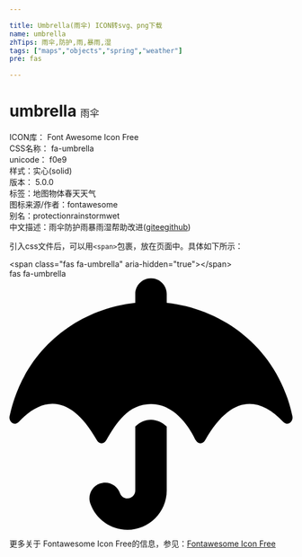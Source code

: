 ```yaml
---

title: Umbrella(雨伞) ICON转svg、png下载
name: umbrella
zhTips: 雨伞,防护,雨,暴雨,湿
tags: ["maps","objects","spring","weather"]
pre: fas

---
```


# umbrella  <small style="font-size: 60%;font-weight: 100">雨伞</small>


<div class="detail-page">
<p>
<span>
ICON库：
<span class="badge-secondary badge">Font Awesome Icon Free</span> 
</span>
<br/>
<span>
CSS名称：
<span class="badge-secondary badge">fa-umbrella</span> 
</span>
<br/>
<span>
unicode：
<span class="badge-secondary badge">f0e9</span> 
<copy-btn content='f0e9' btn-title=""></copy-btn>
<copy-btn :content='String.fromCodePoint(parseInt("f0e9", 16))' btn-title="复制U"></copy-btn>
</span><br/><span>样式：<span class="badge-light badge">实心(solid)</span></span>
<br/>
<span>
版本：
<span class="badge-secondary badge">5.0.0</span> 
</span><br/><span>标签：<span class="badge-light badge"><router-link to="/tags/maps.html">地图</router-link></span><span class="badge-light badge"><router-link to="/tags/objects.html">物体</router-link></span><span class="badge-light badge"><router-link to="/tags/spring.html">春天</router-link></span><span class="badge-light badge"><router-link to="/tags/weather.html">天气</router-link></span></span>
<br/>
<span>图标来源/作者：<span class="badge-light badge">fontawesome</span></span> 
<br/>
<span>别名：<span class="badge-light badge">protection</span><span class="badge-light badge">rain</span><span class="badge-light badge">storm</span><span class="badge-light badge">wet</span></span><br/><span class="zh-detail">中文描述：<span class="badge-primary badge">雨伞</span><span class="badge-primary badge">防护</span><span class="badge-primary badge">雨</span><span class="badge-primary badge">暴雨</span><span class="badge-primary badge">湿</span><span class="help-link"><span>帮助改进</span>(<a href="https://gitee.com/liuwave/icon-helper/edit/master/json/fontawesome/solid/umbrella.json" target="_blank" rel="noopener noreferrer">gitee</a><a href="https://github.com/liuwave/icon-helper/edit/master/json/fontawesome/solid/umbrella.json" target="_blank" rel="noopener noreferrer">github</a></span>)</span><br/>
</p>
</div>
<div class="alert alert-dark">
  <i class="fas fa-umbrella fa-xs"></i>
  <i class="fas fa-umbrella fa-sm"></i>
  <i class="fas fa-umbrella fa-lg"></i>
  <i class="fas fa-umbrella fa-2x"></i>
  <i class="fas fa-umbrella fa-3x"></i>
  <i class="fas fa-umbrella fa-5x"></i>
  <i class="fas fa-umbrella fa-7x"></i>
</div>
<div>
  <p>引入css文件后，可以用<code>&lt;span&gt;</code>包裹，放在页面中。具体如下所示：    
  </p>
  <div class="alert alert-primary" style="font-size: 14px">
    &lt;span class="fas fa-umbrella" aria-hidden="true"&gt;&lt;/span&gt;
    <copy-btn content='<span class="fas fa-umbrella" aria-hidden="true"></span>'></copy-btn>
  </div>
  <div class="alert alert-secondary">
    <i class="fas fa-umbrella"
    style="font-size: 24px"
    aria-hidden="true"></i> fas fa-umbrella
    <copy-btn content="fas fa-umbrella" btn-title="复制图标名称"></copy-btn>
  </div>
</div>
<div id="svg" class="svg-wrap">
<svg xmlns="http://www.w3.org/2000/svg" viewBox="0 0 576 512"><path d="M575.7 280.8C547.1 144.5 437.3 62.6 320 49.9V32c0-17.7-14.3-32-32-32s-32 14.3-32 32v17.9C138.3 62.6 29.5 144.5.3 280.8c-2.2 10.1 8.5 21.3 18.7 11.4 52-55 107.7-52.4 158.6 37 5.3 9.5 14.9 8.6 19.7 0 20.2-35.4 44.9-73.2 90.7-73.2 58.5 0 88.2 68.8 90.7 73.2 4.8 8.6 14.4 9.5 19.7 0 51-89.5 107.1-91.4 158.6-37 10.3 10 20.9-1.3 18.7-11.4zM256 301.7V432c0 8.8-7.2 16-16 16-7.8 0-13.2-5.3-15.1-10.7-5.9-16.7-24.1-25.4-40.8-19.5-16.7 5.9-25.4 24.2-19.5 40.8 11.2 31.9 41.6 53.3 75.4 53.3 44.1 0 80-35.9 80-80V301.6c-9.1-7.9-19.8-13.6-32-13.6-12.3.1-22.4 4.8-32 13.7z"/></svg>
</div>
<detail full-name='fa-umbrella'></detail>
    
<div><p>更多关于  Fontawesome Icon Free的信息，参见：<a target="_blank" href="https://iconhelper.cn/fontawesome.html">Fontawesome Icon Free</a>
</p></div>

